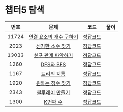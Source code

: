 # 챕터5 탐색
|번호|문제|코드|풀이|
|:--:|:---:|:--:|:---:|
|11724|[연결 요소의 개수 구하기](https://www.acmicpc.net/problem/11724)|[정답코드](https://github.com/Jae-Young98/do-it-algorithm-java/blob/master/src/ch5/search/BOJ_11724.java)||   
|2023|[신기한 소수 찾기](https://www.acmicpc.net/problem/2023)|[정답코드](https://github.com/Jae-Young98/do-it-algorithm-java/blob/master/src/ch5/search/BOJ_2023.java)||   
|13023|[친구 관계 파악하기](https://www.acmicpc.net/problem/13023)|[정답코드](https://github.com/Jae-Young98/do-it-algorithm-java/blob/master/src/ch5/search/BOJ_13023.java)||
|1260|[DFS와 BFS](https://www.acmicpc.net/problem/13023)|[정답코드](https://github.com/Jae-Young98/do-it-algorithm-java/blob/master/src/ch5/search/BOJ_1260.java)||
|1167|[트리의 지름](https://www.acmicpc.net/problem/1167)|[정답코드](https://github.com/Jae-Young98/do-it-algorithm-java/blob/master/src/ch5/search/BOJ_1167.java)||
|1920|[원하는 정수 찾기](https://www.acmicpc.net/problem/1920)|[정답코드](https://github.com/Jae-Young98/do-it-algorithm-java/blob/master/src/ch5/search/BOJ_1920.java)||
|2343|[블루레이 만들기](https://www.acmicpc.net/problem/2343)|[정답코드](https://github.com/Jae-Young98/do-it-algorithm-java/blob/master/src/ch5/search/BOJ_2343.java)||
|1300|[K번째 수](https://www.acmicpc.net/problem/1300)|[정답코드](https://github.com/Jae-Young98/do-it-algorithm-java/blob/master/src/ch5/search/BOJ_1300.java)||